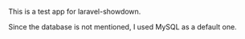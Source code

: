 This is a test app for laravel-showdown.

Since the database is not mentioned, I used MySQL as a default one.
